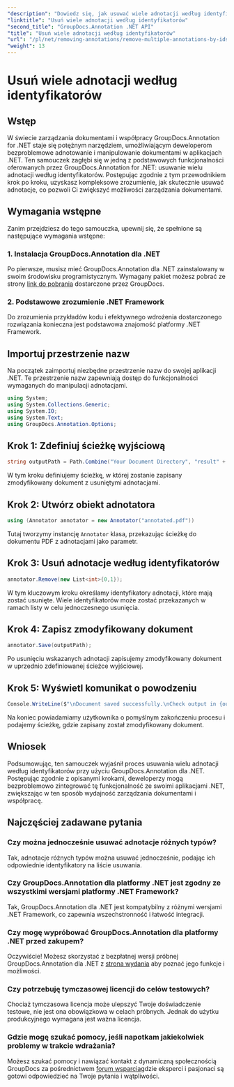 ```yaml
---
"description": "Dowiedz się, jak usuwać wiele adnotacji według identyfikatorów w środowisku .NET za pomocą GroupDocs.Annotation. W ten sposób bez trudu rozszerzysz możliwości zarządzania dokumentami."
"linktitle": "Usuń wiele adnotacji według identyfikatorów"
"second_title": "GroupDocs.Annotation .NET API"
"title": "Usuń wiele adnotacji według identyfikatorów"
"url": "/pl/net/removing-annotations/remove-multiple-annotations-by-ids/"
"weight": 13
---
```


# Usuń wiele adnotacji według identyfikatorów

## Wstęp
W świecie zarządzania dokumentami i współpracy GroupDocs.Annotation for .NET staje się potężnym narzędziem, umożliwiającym deweloperom bezproblemowe adnotowanie i manipulowanie dokumentami w aplikacjach .NET. Ten samouczek zagłębi się w jedną z podstawowych funkcjonalności oferowanych przez GroupDocs.Annotation for .NET: usuwanie wielu adnotacji według identyfikatorów. Postępując zgodnie z tym przewodnikiem krok po kroku, uzyskasz kompleksowe zrozumienie, jak skutecznie usuwać adnotacje, co pozwoli Ci zwiększyć możliwości zarządzania dokumentami.
## Wymagania wstępne
Zanim przejdziesz do tego samouczka, upewnij się, że spełnione są następujące wymagania wstępne:
### 1. Instalacja GroupDocs.Annotation dla .NET
Po pierwsze, musisz mieć GroupDocs.Annotation dla .NET zainstalowany w swoim środowisku programistycznym. Wymagany pakiet możesz pobrać ze strony [link do pobrania](https://releases.groupdocs.com/annotation/net/) dostarczone przez GroupDocs.
### 2. Podstawowe zrozumienie .NET Framework
Do zrozumienia przykładów kodu i efektywnego wdrożenia dostarczonego rozwiązania konieczna jest podstawowa znajomość platformy .NET Framework.

## Importuj przestrzenie nazw
Na początek zaimportuj niezbędne przestrzenie nazw do swojej aplikacji .NET. Te przestrzenie nazw zapewniają dostęp do funkcjonalności wymaganych do manipulacji adnotacjami.
```csharp
using System;
using System.Collections.Generic;
using System.IO;
using System.Text;
using GroupDocs.Annotation.Options;
```

## Krok 1: Zdefiniuj ścieżkę wyjściową
```csharp
string outputPath = Path.Combine("Your Document Directory", "result" + Path.GetExtension("input.pdf"));
```
W tym kroku definiujemy ścieżkę, w której zostanie zapisany zmodyfikowany dokument z usuniętymi adnotacjami.
## Krok 2: Utwórz obiekt adnotatora
```csharp
using (Annotator annotator = new Annotator("annotated.pdf"))
```
Tutaj tworzymy instancję `Annotator` klasa, przekazując ścieżkę do dokumentu PDF z adnotacjami jako parametr.
## Krok 3: Usuń adnotacje według identyfikatorów
```csharp
annotator.Remove(new List<int>{0,1});
```
W tym kluczowym kroku określamy identyfikatory adnotacji, które mają zostać usunięte. Wiele identyfikatorów może zostać przekazanych w ramach listy w celu jednoczesnego usunięcia.
## Krok 4: Zapisz zmodyfikowany dokument
```csharp
annotator.Save(outputPath);
```
Po usunięciu wskazanych adnotacji zapisujemy zmodyfikowany dokument w uprzednio zdefiniowanej ścieżce wyjściowej.
## Krok 5: Wyświetl komunikat o powodzeniu
```csharp
Console.WriteLine($"\nDocument saved successfully.\nCheck output in {outputPath}.");
```
Na koniec powiadamiamy użytkownika o pomyślnym zakończeniu procesu i podajemy ścieżkę, gdzie zapisany został zmodyfikowany dokument.

## Wniosek
Podsumowując, ten samouczek wyjaśnił proces usuwania wielu adnotacji według identyfikatorów przy użyciu GroupDocs.Annotation dla .NET. Postępując zgodnie z opisanymi krokami, deweloperzy mogą bezproblemowo zintegrować tę funkcjonalność ze swoimi aplikacjami .NET, zwiększając w ten sposób wydajność zarządzania dokumentami i współpracę.
## Najczęściej zadawane pytania
### Czy można jednocześnie usuwać adnotacje różnych typów?
Tak, adnotacje różnych typów można usuwać jednocześnie, podając ich odpowiednie identyfikatory na liście usuwania.
### Czy GroupDocs.Annotation dla platformy .NET jest zgodny ze wszystkimi wersjami platformy .NET Framework?
Tak, GroupDocs.Annotation dla .NET jest kompatybilny z różnymi wersjami .NET Framework, co zapewnia wszechstronność i łatwość integracji.
### Czy mogę wypróbować GroupDocs.Annotation dla platformy .NET przed zakupem?
Oczywiście! Możesz skorzystać z bezpłatnej wersji próbnej GroupDocs.Annotation dla .NET z [strona wydania](https://releases.groupdocs.com/) aby poznać jego funkcje i możliwości.
### Czy potrzebuję tymczasowej licencji do celów testowych?
Chociaż tymczasowa licencja może ulepszyć Twoje doświadczenie testowe, nie jest ona obowiązkowa w celach próbnych. Jednak do użytku produkcyjnego wymagana jest ważna licencja.
### Gdzie mogę szukać pomocy, jeśli napotkam jakiekolwiek problemy w trakcie wdrażania?
Możesz szukać pomocy i nawiązać kontakt z dynamiczną społecznością GroupDocs za pośrednictwem [forum wsparcia](https://forum.groupdocs.com/c/annotation/10)gdzie eksperci i pasjonaci są gotowi odpowiedzieć na Twoje pytania i wątpliwości.